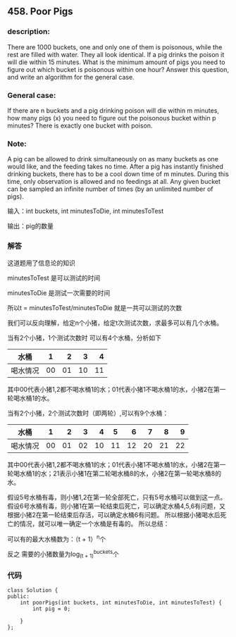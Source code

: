 ## 458. Poor Pigs
### description:
There are 1000 buckets, one and only one of them is poisonous, while the rest are filled with water. They all look identical. If a pig drinks the poison it will die within 15 minutes. What is the minimum amount of pigs you need to figure out which bucket is poisonous within one hour?
Answer this question, and write an algorithm for the general case.

### General case:

If there are n buckets and a pig drinking poison will die within m minutes, how many pigs (x) you need to figure out the poisonous bucket within p minutes? There is exactly one bucket with poison.


### Note:
A pig can be allowed to drink simultaneously on as many buckets as one would like, and the feeding takes no time.
After a pig has instantly finished drinking buckets, there has to be a cool down time of m minutes. During this time, only observation is allowed and no feedings at all.
Any given bucket can be sampled an infinite number of times (by an unlimited number of pigs).

输入：int buckets, int minutesToDie, int minutesToTest

输出：pig的数量

### 解答
这道题用了信息论的知识

minutesToTest 是可以测试的时间

minutesToDie 是测试一次需要的时间

所以t = minutesToTest/minutesToDie 就是一共可以测试的次数

我们可以反向理解，给定n个小猪，给定t次测试次数，求最多可以有几个水桶。

当有2个小猪，1个测试次数时
可以有4个水桶，分析如下

| 水桶           | 1             | 2    |  3   |  4  |
| ------------- |:-------------:| -----:| -----:| -----:|
| 喝水情况      | 00 | 01 | 10 | 11 |

其中00代表小猪1,2都不喝水桶1的水；01代表小猪1不喝水桶1的水，小猪2在第一轮喝水桶1的水。

当有2个小猪，2个测试次数时（即两轮）,可以有9个水桶：

| 水桶     | 1     | 2    |  3   |  4  |5    | 6    |  7   | 8  |  9 |
| ------ |:----:| -----:| -----:| -----:|:----:| -----:| -----:| -----:|-----:|
| 喝水情况   | 00 | 01 | 02 | 10 |11 | 12 | 20 | 21 | 22 |

其中00代表小猪1,2都不喝水桶1的水；01代表小猪1不喝水桶1的水，小猪2在第一轮喝水桶1的水；21表示小猪1在第二轮喝水桶8的水，小猪2在第一轮喝水桶8的水。

假设5号水桶有毒，则小猪1,2在第一轮全部死亡，只有5号水桶可以做到这一点。
假设6号水桶有毒，则小猪1在第一轮结束后死亡，可以确定水桶4,5,6有问题，又根据小猪2在第一轮结束后存活，可以确定水桶6有问题。
所以根据小猪喝水后死亡的情况，就可以唯一确定一个水桶是有毒的。
所以总结：

可以有的最大水桶数为：（t + 1）<sup>n</sup>个

反之 需要的小猪数量为log<sub>(t + 1)</sub><sup>buckets</sup>个

### 代码
```
class Solution {
public:
    int poorPigs(int buckets, int minutesToDie, int minutesToTest) {
        int pig = 0;
		
    }
};
```